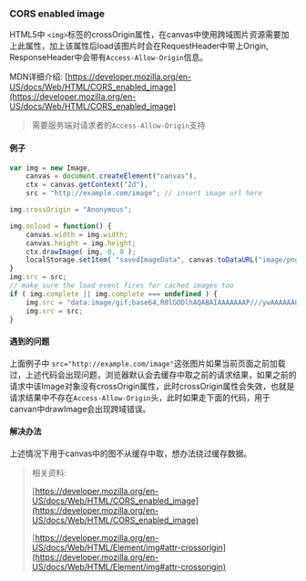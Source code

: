 ### CORS enabled image

HTML5中 `<img>`标签的crossOrigin属性，在canvas中使用跨域图片资源需要加上此属性，加上该属性后load该图片时会在RequestHeader中带上Origin, ResponseHeader中会带有`Access-Allow-Origin`信息。

MDN详细介绍: [https://developer.mozilla.org/en-US/docs/Web/HTML/CORS_enabled_image](https://developer.mozilla.org/en-US/docs/Web/HTML/CORS_enabled_image)

> 需要服务端对请求者的`Access-Allow-Origin`支持



#### 例子

```javascript
var img = new Image,
    canvas = document.createElement("canvas"),
    ctx = canvas.getContext("2d"),
    src = "http://example.com/image"; // insert image url here

img.crossOrigin = "Anonymous";

img.onload = function() {
    canvas.width = img.width;
    canvas.height = img.height;
    ctx.drawImage( img, 0, 0 );
    localStorage.setItem( "savedImageData", canvas.toDataURL("image/png") );
}
img.src = src;
// make sure the load event fires for cached images too
if ( img.complete || img.complete === undefined ) {
    img.src = "data:image/gif;base64,R0lGODlhAQABAIAAAAAAAP///ywAAAAAAQABAAACAUwAOw==";
    img.src = src;
}
```



#### 遇到的问题

上面例子中 `src="http://example.com/image"`这张图片如果当前页面之前加载过，上述代码会出现问题，浏览器默认会去缓存中取之前的请求结果，如果之前的请求中该Image对象没有crossOrigin属性，此时crossOrigin属性会失效，也就是请求结果中不存在`Access-Allow-Origin`头，此时如果走下面的代码，用于canvan中drawImage会出现跨域错误。



#### 解决办法

上述情况下用于canvas中的图不从缓存中取，想办法绕过缓存数据。



> 相关资料:
>
> [https://developer.mozilla.org/en-US/docs/Web/HTML/CORS_enabled_image](https://developer.mozilla.org/en-US/docs/Web/HTML/CORS_enabled_image)
>
> [https://developer.mozilla.org/en-US/docs/Web/HTML/Element/img#attr-crossorigin](https://developer.mozilla.org/en-US/docs/Web/HTML/Element/img#attr-crossorigin)
